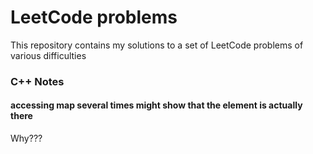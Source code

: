 # LeetCode problems
This repository contains my solutions to a set of LeetCode problems of various difficulties
### C++ Notes
#### accessing map several times might show that the element is actually there
Why???

